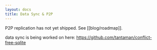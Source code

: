 ```yaml
---
layout: docs
title: Data Sync & P2P
---
```


P2P replication has not yet shipped. See [[blog/roadmap]].

data sync is being worked on here: https://github.com/tantaman/conflict-free-sqlite